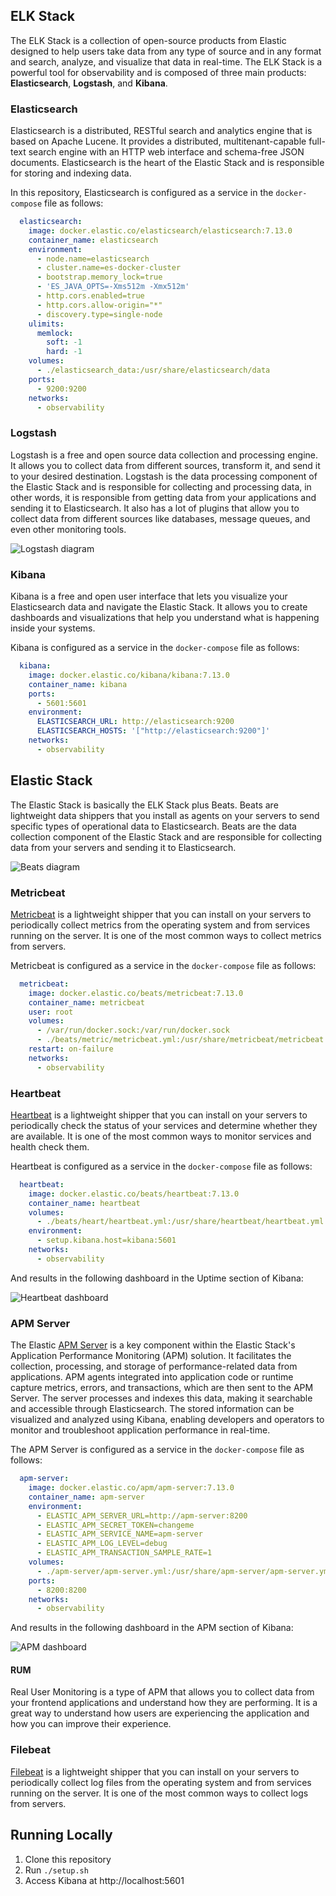 ## ELK Stack

The ELK Stack is a collection of open-source products from Elastic designed to help users take data from any type of source and in any format and search, analyze, and visualize that data in real-time. The ELK Stack is a powerful tool for observability and is composed of three main products: **Elasticsearch**, **Logstash**, and **Kibana**.

### Elasticsearch

Elasticsearch is a distributed, RESTful search and analytics engine that is based on Apache Lucene. It provides a distributed, multitenant-capable full-text search engine with an HTTP web interface and schema-free JSON documents. Elasticsearch is the heart of the Elastic Stack and is responsible for storing and indexing data.

In this repository, Elasticsearch is configured as a service in the `docker-compose` file as follows:

```yaml
  elasticsearch:
    image: docker.elastic.co/elasticsearch/elasticsearch:7.13.0
    container_name: elasticsearch
    environment:
      - node.name=elasticsearch
      - cluster.name=es-docker-cluster
      - bootstrap.memory_lock=true
      - 'ES_JAVA_OPTS=-Xms512m -Xmx512m'
      - http.cors.enabled=true
      - http.cors.allow-origin="*"
      - discovery.type=single-node
    ulimits:
      memlock:
        soft: -1
        hard: -1
    volumes:
      - ./elasticsearch_data:/usr/share/elasticsearch/data
    ports:
      - 9200:9200
    networks:
      - observability
```

### Logstash

Logstash is a free and open source data collection and processing engine. It allows you to collect data from different sources, transform it, and send it to your desired destination. Logstash is the data processing component of the Elastic Stack and is responsible for collecting and processing data, in other words, it is responsible from getting data from your applications and sending it to Elasticsearch. It also has a lot of plugins that allow you to collect data from different sources like databases, message queues, and even other monitoring tools.

![Logstash diagram](./docs/logstash.png)

### Kibana

Kibana is a free and open user interface that lets you visualize your Elasticsearch data and navigate the Elastic Stack. It allows you to create dashboards and visualizations that help you understand what is happening inside your systems.

Kibana is configured as a service in the `docker-compose` file as follows:

```yaml
  kibana:
    image: docker.elastic.co/kibana/kibana:7.13.0
    container_name: kibana
    ports:
      - 5601:5601
    environment:
      ELASTICSEARCH_URL: http://elasticsearch:9200
      ELASTICSEARCH_HOSTS: '["http://elasticsearch:9200"]'
    networks:
      - observability
```

## Elastic Stack

The Elastic Stack is basically the ELK Stack plus Beats. Beats are lightweight data shippers that you install as agents on your servers to send specific types of operational data to Elasticsearch. Beats are the data collection component of the Elastic Stack and are responsible for collecting data from your servers and sending it to Elasticsearch.

![Beats diagram](./docs/beats.png)

### Metricbeat

[Metricbeat](https://www.elastic.co/pt/beats/metricbeat) is a lightweight shipper that you can install on your servers to periodically collect metrics from the operating system and from services running on the server. It is one of the most common ways to collect metrics from servers.

Metricbeat is configured as a service in the `docker-compose` file as follows:

```yaml
  metricbeat:
    image: docker.elastic.co/beats/metricbeat:7.13.0
    container_name: metricbeat
    user: root
    volumes:
      - /var/run/docker.sock:/var/run/docker.sock
      - ./beats/metric/metricbeat.yml:/usr/share/metricbeat/metricbeat.yml
    restart: on-failure
    networks:
      - observability
```

### Heartbeat

[Heartbeat](https://www.elastic.co/pt/beats/heartbeat) is a lightweight shipper that you can install on your servers to periodically check the status of your services and determine whether they are available. It is one of the most common ways to monitor services and health check them.

Heartbeat is configured as a service in the `docker-compose` file as follows:

```yaml
  heartbeat:
    image: docker.elastic.co/beats/heartbeat:7.13.0
    container_name: heartbeat
    volumes:
      - ./beats/heart/heartbeat.yml:/usr/share/heartbeat/heartbeat.yml
    environment:
      - setup.kibana.host=kibana:5601
    networks:
      - observability
```

And results in the following dashboard in the Uptime section of Kibana:

![Heartbeat dashboard](./docs/heartbeat.png)

### APM Server

The Elastic [APM Server](https://www.elastic.co/pt/apm) is a key component within the Elastic Stack's Application Performance Monitoring (APM) solution. It facilitates the collection, processing, and storage of performance-related data from applications. APM agents integrated into application code or runtime capture metrics, errors, and transactions, which are then sent to the APM Server. The server processes and indexes this data, making it searchable and accessible through Elasticsearch. The stored information can be visualized and analyzed using Kibana, enabling developers and operators to monitor and troubleshoot application performance in real-time.

The APM Server is configured as a service in the `docker-compose` file as follows:

```yaml
  apm-server:
    image: docker.elastic.co/apm/apm-server:7.13.0
    container_name: apm-server
    environment:
      - ELASTIC_APM_SERVER_URL=http://apm-server:8200
      - ELASTIC_APM_SECRET_TOKEN=changeme
      - ELASTIC_APM_SERVICE_NAME=apm-server
      - ELASTIC_APM_LOG_LEVEL=debug
      - ELASTIC_APM_TRANSACTION_SAMPLE_RATE=1
    volumes:
      - ./apm-server/apm-server.yml:/usr/share/apm-server/apm-server.yml
    ports:
      - 8200:8200
    networks:
      - observability
```

And results in the following dashboard in the APM section of Kibana:

![APM dashboard](./docs/apm.png)

#### RUM

Real User Monitoring is a type of APM that allows you to collect data from your frontend applications and understand how they are performing. It is a great way to understand how users are experiencing the application and how you can improve their experience.

### Filebeat

[Filebeat](https://www.elastic.co/pt/beats/filebeat) is a lightweight shipper that you can install on your servers to periodically collect log files from the operating system and from services running on the server. It is one of the most common ways to collect logs from servers.

## Running Locally

1. Clone this repository
1. Run `./setup.sh`
1. Access Kibana at http://localhost:5601